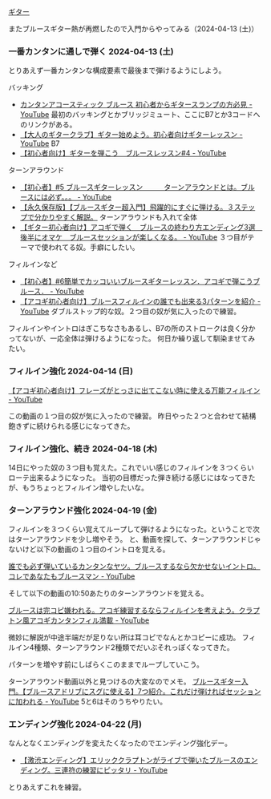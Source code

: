 [ギター](%E3%82%AE%E3%82%BF%E3%83%BC)

またブルースギター熱が再燃したので入門からやってみる（2024-04-13 (土)）

### 一番カンタンに通しで弾く 2024-04-13 (土)

とりあえず一番カンタンな構成要素で最後まで弾けるようにしよう。

バッキング

- [カンタンアコースティック ブルース 初心者からギタースランプの方必見 - YouTube](https://www.youtube.com/watch?v=7pHRQSxuYZs) 最初のバッキングとかブリッジミュート、ここにB7とか3コードへのリンクがある。
- [【大人のギタークラブ】ギター始めよう。初心者向けギターレッスン - YouTube](https://www.youtube.com/watch?v=0Dwnbh7-esI&t=0s) B7
- [【初心者向け】ギターを弾こう　ブルースレッスン#4 - YouTube](https://www.youtube.com/watch?v=C3-GwuQ7whA&t=0s)

ターンアラウンド

- [【初心者】#5 ブルースギターレッスン　　　ターンアラウンドとは。ブルースには必ず。。。 - YouTube](https://www.youtube.com/watch?v=BsVPzh3O_5M)
- [【永久保存版】【ブルースギター超入門】飛躍的にすぐに弾ける。３ステップで分かりやすく解説。](https://youtu.be/7vp90gYG50w?si=UkjQEzbW92_GGfWN) ターンアラウンドも入れて全体
- [【ギター初心者向け】アコギで弾く　ブルースの終わり方エンディング3選　後半にオマケ　ブルースセッションが楽しくなる。 - YouTube](https://www.youtube.com/watch?v=vKwmoS7vxF0&t=61s) ３つ目がテーマで使われてる奴。手癖にしたい。

フィルインなど

- [【初心者】#6簡単でカッコいいブルースギターレッスン．アコギで弾こうブルース． - YouTube](https://www.youtube.com/watch?v=Z7qcHR5EkqU&t=169s)
- [【アコギ初心者向け】ブルースフィルインの誰でも出来る3パターンを紹介 - YouTube](https://www.youtube.com/watch?v=2yTM6SO3jHI) ダブルストップ的な奴。２つ目の奴が気に入ったので練習。

フィルインやイントロはぎこちなさもあるし、B7の所のストロークは良く分かってないが、一応全体は弾けるようになった。
何日か繰り返して馴染ませてみたい。

### フィルイン強化 2024-04-14 (日)

[【アコギ初心者向け】フレーズがとっさに出てこない時に使える万能フィルイン - YouTube](https://www.youtube.com/watch?v=GZhj6MC2dBs)

この動画の１つ目の奴が気に入ったので練習。
昨日やった２つと合わせて結構飽きずに続けられる感じになってきた。

### フィルイン強化、続き 2024-04-18 (木)

14日にやった奴の３つ目も覚えた。これでいい感じのフィルインを３つくらいローテ出来るようになった。
当初の目標だった弾き続ける感じにはなってきたが、もうちょっとフィルイン増やしたいな。

### ターンアラウンド強化 2024-04-19 (金)

フィルインを３つくらい覚えてループして弾けるようになった。ということで次はターンアラウンドを少し増やそう。
と、動画を探して、ターンアラウンドじゃないけど以下の動画の１つ目のイントロを覚える。

[誰でも必ず弾いているカンタンなヤツ。ブルースするなら欠かせないイントロ。コレであなたもブルースマン - YouTube](https://www.youtube.com/watch?v=79nGQzfJniU)

そして以下の動画の10:50あたりのターンアラウンドを覚える。

[ブルースは完コピ嫌われる。アコギ練習するならフィルインを考えよう。クラプトン風アコギカンタンフィル満載 - YouTube](https://www.youtube.com/watch?v=YpwXJ2gpSWM)

微妙に解説が中途半端だが足りない所は耳コピでなんとかコピーに成功。
フィルイン4種類、ターンアラウンド2種類でだいぶそれっぽくなってきた。

パターンを増やす前にしばらくこのままでループしていこう。

ターンアラウンド動画以外と見つけるの大変なのでメモ。 [ブルースギター入門。【ブルースアドリブにスグに使える】7つ紹介。これだけ弾ければセッションに加われる - YouTube](https://www.youtube.com/watch?v=u6qi1qqRl9c) 5と6はそのうちやりたい。

### エンディング強化 2024-04-22 (月)

なんとなくエンディングを変えたくなったのでエンディング強化デー。

- [【激渋エンディング】エリッククラプトンがライブで弾いたブルースのエンディング。三連符の練習にピッタリ - YouTube](https://www.youtube.com/watch?v=E4zlPiISakY&t=0s)

とりあえずこれを練習。